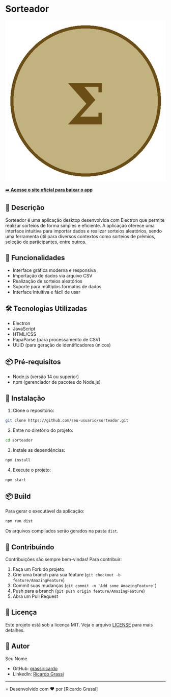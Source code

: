 # Sorteador

![Sorteador Logo](assets/sorteador.png)

[➡️ **Acesse o site oficial para baixar o app**](https://grassiricardo.github.io/sorteador/)

## 📝 Descrição
Sorteador é uma aplicação desktop desenvolvida com Electron que permite realizar sorteios de forma simples e eficiente. A aplicação oferece uma interface intuitiva para importar dados e realizar sorteios aleatórios, sendo uma ferramenta útil para diversos contextos como sorteios de prêmios, seleção de participantes, entre outros.

## 🚀 Funcionalidades
- Interface gráfica moderna e responsiva
- Importação de dados via arquivo CSV
- Realização de sorteios aleatórios
- Suporte para múltiplos formatos de dados
- Interface intuitiva e fácil de usar

## 🛠️ Tecnologias Utilizadas
- Electron
- JavaScript
- HTML/CSS
- PapaParse (para processamento de CSV)
- UUID (para geração de identificadores únicos)

## 📦 Pré-requisitos
- Node.js (versão 14 ou superior)
- npm (gerenciador de pacotes do Node.js)

## 🔧 Instalação

1. Clone o repositório:
```bash
git clone https://github.com/seu-usuario/sorteador.git
```

2. Entre no diretório do projeto:
```bash
cd sorteador
```

3. Instale as dependências:
```bash
npm install
```

4. Execute o projeto:
```bash
npm start
```

## 📦 Build
Para gerar o executável da aplicação:

```bash
npm run dist
```

Os arquivos compilados serão gerados na pasta `dist`.

## 🤝 Contribuindo
Contribuições são sempre bem-vindas! Para contribuir:

1. Faça um Fork do projeto
2. Crie uma branch para sua feature (`git checkout -b feature/AmazingFeature`)
3. Commit suas mudanças (`git commit -m 'Add some AmazingFeature'`)
4. Push para a branch (`git push origin feature/AmazingFeature`)
5. Abra um Pull Request

## 📄 Licença
Este projeto está sob a licença MIT. Veja o arquivo [LICENSE](LICENSE) para mais detalhes.

## 👤 Autor
Seu Nome
- GitHub: [grassiricardo](https://github.com/grassiricardo)
- LinkedIn: [Ricardo Grassi](https://www.linkedin.com/in/grassiricardo/)

---
⭐️ Desenvolvido com ❤️ por [Ricardo Grassi] 
